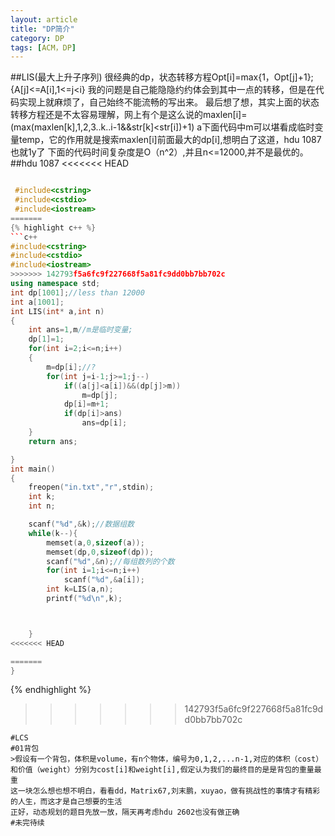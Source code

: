 ```yaml
---
layout: article
title: "DP简介"
category: DP
tags: [ACM，DP]
---
```

##LIS(最大上升子序列)
很经典的dp，状态转移方程Opt[i]=max{1，Opt[j]+1};{A[j]<=A[i],1<=j<i}
我的问题是自己能隐隐约约体会到其中一点的转移，但是在代码实现上就麻烦了，自己始终不能流畅的写出来。
最后想了想，其实上面的状态转移方程还是不太容易理解，网上有个是这么说的maxlen[i]=(max(maxlen[k],1,2,3..k..i-1&&str[k]<str[i])+1)
a下面代码中m可以堪看成临时变量temp，它的作用就是搜索maxlen[i]前面最大的dp[i],想明白了这道，hdu 1087也就1y了
下面的代码时间复杂度是O（n^2）,并且n<=12000,并不是最优的。
##hdu 1087
<<<<<<< HEAD
```c++

 #include<cstring>
 #include<cstdio>
 #include<iostream>
=======
{% highlight c++ %}
```c++
#include<cstring>
#include<cstdio>
#include<iostream>
>>>>>>> 142793f5a6fc9f227668f5a81fc9dd0bb7bb702c
using namespace std;
int dp[1001];//less than 12000
int a[1001];
int LIS(int* a,int n)
{
	int ans=1,m//m是临时变量;
	dp[1]=1;
	for(int i=2;i<=n;i++)
	{
		m=dp[i];//?
		for(int j=i-1;j>=1;j--)
			if((a[j]<a[i])&&(dp[j]>m))
				m=dp[j];
			dp[i]=m+1;
			if(dp[i]>ans)
				ans=dp[i];
	}
	return ans;

}
int main()
{
	freopen("in.txt","r",stdin);
	int k;
	int n;

	scanf("%d",&k);//数据组数
	while(k--){
		memset(a,0,sizeof(a));
		memset(dp,0,sizeof(dp));
		scanf("%d",&n);//每组数列的个数
		for(int i=1;i<=n;i++)
			scanf("%d",&a[i]);
		int k=LIS(a,n);
		printf("%d\n",k);



	}
<<<<<<< HEAD

=======
}
```
{% endhighlight %}
>>>>>>> 142793f5a6fc9f227668f5a81fc9dd0bb7bb702c

```
#LCS
#01背包
>假设有一个背包，体积是volume，有n个物体，编号为0,1,2,...n-1,对应的体积（cost）和价值（weight）分别为cost[i]和weight[i],假定认为我们的最终目的是是背包的重量最重
这一块怎么想也想不明白，看看dd，Matrix67,刘末鹏，xuyao，做有挑战性的事情才有精彩的人生，而这才是自己想要的生活
正好，动态规划的题目先放一放，隔天再考虑hdu 2602也没有做正确
#未完待续
